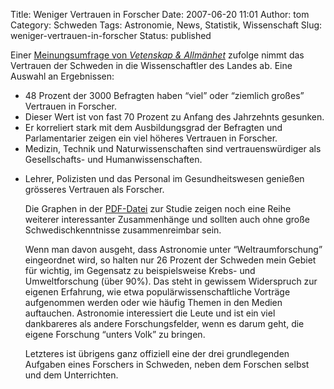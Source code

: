 Title: Weniger Vertrauen in Forscher
Date: 2007-06-20 11:01
Author: tom
Category: Schweden
Tags: Astronomie, News, Statistik, Wissenschaft
Slug: weniger-vertrauen-in-forscher
Status: published

Einer [Meinungsumfrage von *Vetenskap &
Allmänhet*](http://www.v-a.se/artiklar/fortsatt_forsvagat_fortroende_for_forskning-2/)
zufolge nimmt das Vertrauen der Schweden in die Wissenschaftler des
Landes ab. Eine Auswahl an Ergebnissen:

-   48 Prozent der 3000 Befragten haben “viel” oder “ziemlich großes”
    Vertrauen in Forscher.
-   Dieser Wert ist von fast 70 Prozent zu Anfang des Jahrzehnts
    gesunken.
-   Er korreliert stark mit dem Ausbildungsgrad der Befragten und
    Parlamentarier zeigen ein viel höheres Vertrauen in Forscher.
-   Medizin, Technik und Naturwissenschaften sind vertrauenswürdiger als
    Gesellschafts- und Humanwissenschaften.

<ul>
<li>
Lehrer, Polizisten und das Personal im Gesundheitswesen genießen
grösseres Vertrauen als Forscher.

Die Graphen in der
[PDF-Datei](http://www.v-a.se/dokument/allmanheten/vetenskapen_i_samhallet_resultat_fran_som_2006/download/)
zur Studie zeigen noch eine Reihe weiterer interessanter Zusammenhänge
und sollten auch ohne große Schwedischkenntnisse zusammenreimbar sein.

Wenn man davon ausgeht, dass Astronomie unter “Weltraumforschung”
eingeordnet wird, so halten nur 26 Prozent der Schweden mein Gebiet für
wichtig, im Gegensatz zu beispielsweise Krebs- und Umweltforschung (über
90%). Das steht in gewissem Widerspruch zur eigenen Erfahrung, wie etwa
populärwissenschaftliche Vorträge aufgenommen werden oder wie häufig
Themen in den Medien auftauchen. Astronomie interessiert die Leute und
ist ein viel dankbareres als andere Forschungsfelder, wenn es darum
geht, die eigene Forschung “unters Volk” zu bringen.

Letzteres ist übrigens ganz offiziell eine der drei grundlegenden
Aufgaben eines Forschers in Schweden, neben dem Forschen selbst und dem
Unterrichten.

